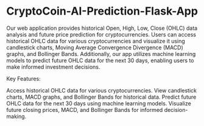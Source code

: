 # CryptoCoin-AI-Prediction-Flask-App


Our web application provides historical Open, High, Low, Close (OHLC) data analysis and future price prediction for cryptocurrencies. Users can access historical OHLC data for various cryptocurrencies and visualize it using candlestick charts, Moving Average Convergence Divergence (MACD) graphs, and Bollinger Bands. Additionally, our app utilizes machine learning models to predict future OHLC data for the next 30 days, enabling users to make informed investment decisions.

Key Features:

Access historical OHLC data for various cryptocurrencies.
View candlestick charts, MACD graphs, and Bollinger Bands for historical data.
Predict future OHLC data for the next 30 days using machine learning models.
Visualize future closing prices, MACD, and Bollinger Bands for informed decision-making.
